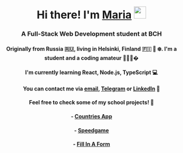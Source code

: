 ### 

<h1 align="center">Hi there!  I'm <a href="https://quirky-volhard-97161d.netlify.app/" target="_blank">Maria</a>
<img src="https://github.com/blackcater/blackcater/raw/main/images/Hi.gif" height="32"/></h1>
<h3 align="center">A Full-Stack Web Development student at BCH</h3>



<h4 align="center">Originally from Russia 🇷🇺, living in Helsinki, Finland 🇫🇮 🌲 ❄️. I'm a student and a coding amateur 👩🏻‍💻� </h4>

<h4 align="center">I'm currently learning React, Node.js, TypeScript 💻 </h4>

<h4 align="center">You can contact me via <a href="mailto:maria.pokryshkina@gmail.com" target="_blank">email</a>, <a href="https://t.me/absolut_exempel/" target="_blank">Telegram</a> or <a href="https://www.linkedin.com/in/maria-pokryshkina-0251214b/" target="_blank">LinkedIn</a> 🦋 </h4>

<h4 align="center">Feel free to check some of my school projects! 👀</h4>

<h4 align="center">- <a href="https://quirky-volhard-97161d.netlify.app/" target="_blank">Countries App</a></h4>
<h4 align="center">- <a href="https://suspicious-kare-fea86a.netlify.app/" target="_blank">Speedgame</a></h4>
<h4 align="center">- <a href="https://eloquent-benz-163a15.netlify.app/" target="_blank">Fill In A Form</a></h4>




<!--
**mariapokryshkina/mariapokryshkina** is a ✨ _special_ ✨ repository because its `README.md` (this file) appears on your GitHub profile.

Here are some ideas to get you started:

- 🔭 I’m currently working on ...
- 🌱 I’m currently learning ...
- 👯 I’m looking to collaborate on ...
- 🤔 I’m looking for help with ...
- 💬 Ask me about ...
- 📫 How to reach me: ...
- 😄 Pronouns: ...
- ⚡ Fun fact: ...
-->
